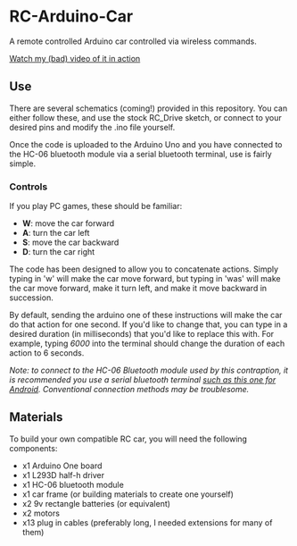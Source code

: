 # RC-Arduino-Car
A remote controlled Arduino car controlled via wireless commands.

[Watch my (bad) video of it in action](https://www.youtube.com/watch?v=XinCHzYxBoo)

## Use
There are several schematics (coming!) provided in this repository. You can either follow these, and use the stock RC_Drive sketch, or connect to your desired pins and modify the .ino file yourself. 

Once the code is uploaded to the Arduino Uno and you have connected to the HC-06 bluetooth module via a serial bluetooth terminal, use is fairly simple.

### Controls
If you play PC games, these should be familiar:

- **W**: move the car forward
- **A**: turn the car left
- **S**: move the car backward
- **D**: turn the car right

The code has been designed to allow you to concatenate actions. Simply typing in 'w' will make the car move forward, but typing in 'was' will make the car move forward, make it turn left, and make it move backward in succession.

By default, sending the arduino one of these instructions will make the car do that action for one second. If you'd like to change that, you can type in a desired duration (in milliseconds) that you'd like to replace this with. For example, typing *6000* into the terminal should change the duration of each action to 6 seconds. 

*Note: to connect to the HC-06 Bluetooth module used by this contraption, it is recommended you use a serial bluetooth terminal [such as this one for Android](https://play.google.com/store/apps/details?id=de.kai_morich.serial_bluetooth_terminal&hl=en&gl=US). Conventional connection methods may be troublesome.*

## Materials
To build your own compatible RC car, you will need the following components:
- x1 Arduino One board
- x1 L293D half-h driver
- x1 HC-06 bluetooth module
- x1 car frame (or building materials to create one yourself)
- x2 9v rectangle batteries (or equivalent)
- x2 motors
- x13 plug in cables (preferably long, I needed extensions for many of them)

